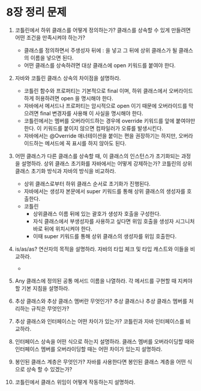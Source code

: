 # 8장 정리 문제

1. 코틀린에서 하위 클래스를 어떻게 정의하는가? 클래스를 상속할 수 있게 만들려면 어떤 조건을 만족시켜야 하는가?

    - 클래스를 정의하면서 주생성자 뒤에 : 을 넣고 그 뒤에 상위 클래스가 될 클래스의 이름을 넣으면 된다.
    - 어떤 클래스를 상속하려면 대상 클래스에 open 키워드를 붙여야 한다.

2. 자바와 코틀린 클래스 상속의 차이점을 설명하라.

    - 코틀린 함수와 프로퍼티는 기본적으로 final 이며, 하위 클래스에서 오버라이드하게 허용하려면 open 을 명시해야 한다.
    - 자바에서 메서드나 프로퍼티는 암시적으로 open 이기 때문에 오버라이드를 막으려면 final 변경자를 사용해 이 사실을 명시해야 한다.
    - 코틀린에서는 멤버를 오버라이드하는 경우에 override 키워드를 앞에 붙여야만 한다. 이 키워드를 붙이지 않으면 컴파일러가 오류를 발생시킨다.
    - 자바에서는 @Override 애너테이션을 붙이는 편을 권장하기는 하지만, 오버라이드하는 메서드에 꼭 표시를 하지 않아도 된다.

3. 어떤 클래스가 다른 클래스를 상속할 때, 이 클래스의 인스턴스가 초기화되는 과정을 설명하라.
상위 클래스 초기화를 자바에서는 어떻게 강제하는가? 코틀린의 상위 클래스 초기화 방식과 자바의 방식을 비교하라.

   - 상위 클래스로부터 하위 클래스 순서로 초기화가 진행된다.
   - 자바에서는 생성자 본문에서 super 키워드를 통해 상위 클래스의 생성자를 호출한다. 
   - 코틀린
     - 상위클래스 이름 뒤에 있는 괄호가 생성자 호출을 구성한다.
     - 자식 클래스에서 부생성자를 사용하고 싶다면 위임 호출을 생성자 시그니처 바로 뒤에 위치시켜야 한다. 
     - 이때 super 키워드를 통해 상위 클래스의 생성자를 위임 호출한다.

4. is/as/as? 연산자의 목적을 설명하라. 자바의 타입 체크 및 타입 캐스트와 이들을 비교하라.

   - 

5. Any 클래스에 정의된 공통 메서드 이름을 나열하라. 각 메서드를 구현할 때 지켜야 할 기본 지침을 설명하라.
6. 추상 클래스와 추상 클래스 멤버란 무엇인가? 추상 클래스나 추상 클래스 멤버를 처리하는 규칙은 무엇인가?
7. 추상 클래스와 인터페이스는 어떤 차이가 있는가? 코틀린과 자바 인터페이스를 비교하라.
8. 인터페이스 상속을 어떤 식으로 하는지 설명하라. 클래스 멤버를 오버라이딩할 때와 인터페이스 멤버를 오버라이딩할 때는 어떤 차이가 있는지 설명하라.
9. 봉인된 클래스 계층은 무엇인가? 자바를 사용한다면 봉인된 클래스 계층을 어떤 식으로 상속 할 수 있겠는가?
10. 코틀린에서 클래스 위임이 어떻게 작동하는지 설명하라.